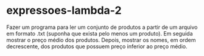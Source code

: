 # expressoes-lambda-2

Fazer um programa para ler um conjunto de produtos a partir de um
arquivo em formato .txt (suponha que exista pelo menos um produto).
Em seguida mostrar o preço médio dos produtos. Depois, mostrar os
nomes, em ordem decrescente, dos produtos que possuem preço
inferior ao preço médio.
